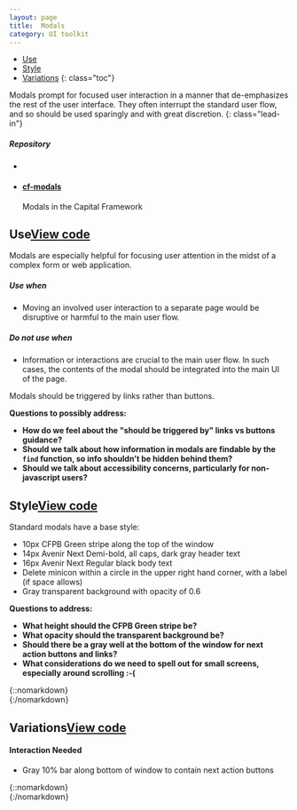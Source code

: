 ```yaml
---
layout: page
title:  Modals
category: UI toolkit
---
```


- [Use](#use)
- [Style](#style)
- [Variations](#variations)
{: class="toc"}

<div class="content-50 content-first">

Modals prompt for focused user interaction in a manner that de-emphasizes the rest of the user interface. They often interrupt the standard user flow, and so should be used sparingly and with great discretion.
{: class="lead-in"}

</div>

<div class="content-50 content-last">
  <h5 class="repo-list-header">Repository</h5>
  <ul class="repo-list">
    <li>
      <span class="cf-icon cf-icon-github"></span>
    </li>
    <li>
      <a href="https://github.com/cfpb/cf-modals"><h4>cf-modals</h4></a>
      <p>Modals in the Capital Framework</p>
    </li>
  </ul>
</div> 

<h2 id="use">Use<span class="cf-code-link"><a href="https://cfpb.github.io/cf-modals/docs/">View code <span class="cf-icon cf-icon-external-link"></span></a></span></h2>

Modals are especially helpful for focusing user attention in the midst of a complex form or web application.

<div class="content-33 content-first">
  <h5 id="use-when">Use when</h5>
  <ul>
    <li>Moving an involved user interaction to a separate page would be disruptive or harmful to the main user flow.</li>
  </ul>
</div>

<div class="content-33 content-last">
  <h5 id="do-not-use-when">Do not use when</h5>
  <ul>
    <li>Information or interactions are crucial to the main user flow. In such cases, the contents of the modal should be integrated into the main UI of the page.</li>
  </ul>
</div>

Modals should be triggered by links rather than buttons.

**Questions to possibly address:**

* **How do we feel about the "should be triggered by" links vs buttons guidance?**
* **Should we talk about how information in modals are findable by the `find` function, so info shouldn't be hidden behind them?**
* **Should we talk about accessibility concerns, particularly for non-javascript users?**


<h2 id="style">Style<span class="cf-code-link"><a href="https://cfpb.github.io/cf-modals/docs/">View code <span class="cf-icon cf-icon-external-link"></span></a></span></h2>

<div class="content-33 content-first">

Standard modals have a base style:

<ul>
	<li>10px CFPB Green stripe along the top of the window</li>
	<li>14px Avenir Next Demi-bold, all caps, dark gray header text</li>
	<li>16px Avenir Next Regular black body text</li>
	<li>Delete minicon within a circle in the upper right hand corner, with a label (if space allows)</li>
	<li>Gray transparent background with opacity of 0.6</li>
</ul>

</div>


**Questions to address:**

* **What height should the CFPB Green stripe be?**
* **What opacity should the transparent background be?**
* **Should there be a gray well at the bottom of the window for next action buttons and links?**
* **What considerations do we need to spell out for small screens, especially around scrolling :-(**




<div class="content-67 content-last">

{::nomarkdown}  
{:/nomarkdown}

</div>

<h2 id="Variations">Variations<span class="cf-code-link"><a href="https://cfpb.github.io/cf-modals/docs/">View code <span class="cf-icon cf-icon-external-link"></span></a></span></h2>

<div class="content-33 content-first">

#### Interaction Needed
* Gray 10% bar along bottom of window to contain next action buttons

</div>

<div class="content-67 content-last">

{::nomarkdown}  
{:/nomarkdown}

</div>














